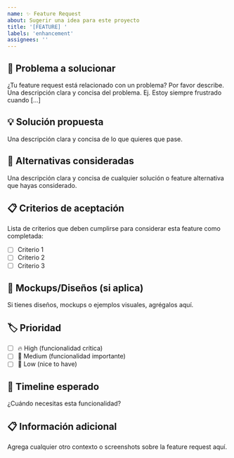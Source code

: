 ```yaml
---
name: ✨ Feature Request
about: Sugerir una idea para este proyecto
title: '[FEATURE] '
labels: 'enhancement'
assignees: ''
---
```


## 🎯 Problema a solucionar
¿Tu feature request está relacionado con un problema? Por favor describe.
Una descripción clara y concisa del problema. Ej. Estoy siempre frustrado cuando [...]

## 💡 Solución propuesta
Una descripción clara y concisa de lo que quieres que pase.

## 🔄 Alternativas consideradas
Una descripción clara y concisa de cualquier solución o feature alternativa que hayas considerado.

## 📋 Criterios de aceptación
Lista de criterios que deben cumplirse para considerar esta feature como completada:

- [ ] Criterio 1
- [ ] Criterio 2
- [ ] Criterio 3

## 🎨 Mockups/Diseños (si aplica)
Si tienes diseños, mockups o ejemplos visuales, agrégalos aquí.

## 🏷️ Prioridad
- [ ] 🔥 High (funcionalidad crítica)
- [ ] 🔶 Medium (funcionalidad importante)
- [ ] 🔵 Low (nice to have)

## 📅 Timeline esperado
¿Cuándo necesitas esta funcionalidad?

## 📋 Información adicional
Agrega cualquier otro contexto o screenshots sobre la feature request aquí.

